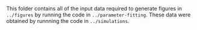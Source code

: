 This folder contains all of the input data required to generate figures in `../figures` by running the code in `../parameter-fitting`. These data were obtained by runnning the code in `../simulations`.
